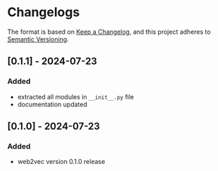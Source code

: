 # Changelogs

The format is based on [Keep a Changelog](https://keepachangelog.com/en/1.0.0/),
and this project adheres to [Semantic Versioning](https://semver.org/spec/v2.0.0.html).


## [0.1.1] - 2024-07-23
### Added
- extracted all modules in `__init__.py` file
- documentation updated

## [0.1.0] - 2024-07-23
### Added
- web2vec version 0.1.0 release
